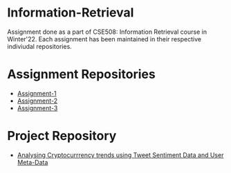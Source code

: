# Information-Retrieval
Assignment done as a part of CSE508: Information Retrieval course in Winter'22. Each assignment has been maintained in their respective indiviudal repositories.
# Assignment Repositories
* [Assignment-1](https://github.com/samyak19098/IR2022_A1_62)
* [Assignment-2](https://github.com/samyak19098/IR2022_A2_62)
* [Assignment-3](https://github.com/samyak19098/IR2022_A3_62)
# Project Repository
* [Analysing Cryptocurrrency trends using Tweet Sentiment Data and User Meta-Data](https://github.com/samyak19098/IR_Project_12)
